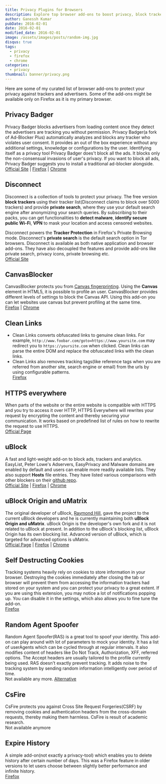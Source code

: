 ```yaml
---
title: Privacy Plugins for Browsers
description: Explore top browser add-ons to boost privacy, block trackers, ads, prevent fingerprinting, and secure HTTPS connections.
author: Ganessh Kumar
pubDate: 2016-02-01
date: 2016-02-01
modified_date: 2016-02-01
image: /assets/images/posts/random-img.jpg
disqus: true
tags:
  - privacy
  - firefox
  - chrome
categories:
  - privacy
thumbnail: banner/privacy.png
---
```


Here are some of my curated list of browser add-ons to protect your privacy against trackers and advertisers. Some of the add-ons might be available only on Firefox as it is my primary browser.

## Privacy Badger
Privacy Badger blocks advertisers from loading content once they detect the advertisers are tracking you without permission. Privacy Badger(a fork of Ad-Blocker Plus) automatically analyzes and blocks any tracker who violates user consent. It provides an out of the box experience without any additional settings, knowledge or configurations by the user. Identifying itself as a privacy tool Privacy Badger does't block all the ads. It blocks only the non-consensual invasions of user's privacy. If you want to block all ads, Privacy Badger suggests you to install a traditional ad-blocker alongside.  
[Official Site](https://www.eff.org/privacybadger) | [Firefox](https://www.eff.org/files/privacy-badger-latest.xpi) |  [Chrome](https://chrome.google.com/webstore/detail/privacy-badger/pkehgijcmpdhfbdbbnkijodmdjhbjlgp)

## Disconnect
Disconnect is a collection of tools to protect your privacy. The free version **block trackers** using their tracker list(Disconnect claims to block over 5000 trackers) and provide **private search**, where they use your default search engine after anonymizing your search queries. By subscribing to their packs, you can get functionalities to **detect malware**, **identify secure public Wi-Fi**, **VPN** to mask your location and access censored websites.  

Disconnect powers the **Tracker Protection** in Firefox's Private Browsing mode. Disconnect's **private search** is the default search option in Tor browsers. Disconnect is available as both native application and browser add-ons. They have also decoupled the features and provide add-ons like private search, privacy icons, private browsing etc.  
[Official Site](https://disconnect.me/) 

## CanvasBlocker
CanvasBlocker protects you from [Canvas fingerprinting](http://www.browserleaks.com/canvas#how-does-it-work). Using the **Canvas** element in HTML5, it is possible to profile an user. CanvasBlocker provides different levels of settings to block the Canvas API. Using this add-on you can let websites use canvas but prevent profiling at the same time.  
[Firefox](https://addons.mozilla.org/en-US/firefox/addon/canvasblocker/) | [Chrome](https://chrome.google.com/webstore/detail/canvasfingerprintblock/ipmjngkmngdcdpmgmiebdmfbkcecdndc)

## Clean Links
 * Clean Links converts obfuscated links to genuine clean links. For example, `http://www.foobar.com/goto=https://www.yoursite.com` may redirect you to `https://yoursite.com` when clicked. Clean links can parse the entire DOM and replace the obfuscated links with the clean links.
 * Clean Links also removes tracking tags(like reference tags when you are referred from another site, search engine or email) from the urls by using configurable patterns.  
[Firefox](https://addons.mozilla.org/en-US/firefox/addon/clean-links-webext)

## HTTPS everywhere
When parts of the website or the entire website is compatible with HTTPS and you try to access it over HTTP, HTTPS Everywhere  will rewrites your request by encrypting the content and thereby securing your communication. It works based on predefined list of rules on how to rewrite the request to use HTTPS.  
[Official Page](https://www.eff.org/HTTPS-EVERYWHERE)

## uBlock
A fast and light-weight add-on to block ads, trackers and analytics. EasyList, Peter Lowe's Adservers, EasyPrivacy and Malware domains are enabled by default and users can enable more readily available lists. They also support **Hosts** file entries. They have listed various comparisons with other blockers on their [github repo](https://github.com/chrisaljoudi/ublock).  
[Official Site](https://www.ublock.org/) | [Firefox](https://addons.mozilla.org/en-US/firefox/addon/ublock-origin) | [Chrome](https://chrome.google.com/webstore/detail/ublock/epcnnfbjfcgphgdmggkamkmgojdagdnn)

## uBlock Origin and uMatrix
The original developer of uBlock, [Raymond Hill](https://github.com/gorhill), gave the project to the current uBlock developers and he is currently maintaining both **uBlock Origin and uMatrix**. uBlock Origin is the developer's own fork and it is not related to uBlock at present. In addition to the uBlock's blocking list, uBlock Origin has its own blocking list. Advanced version of uBlock, which is targeted for advanced options is uMatrix.  
[Official Page](https://github.com/gorhill/uBlock) | [Firefox](https://addons.mozilla.org/en-US/firefox/addon/ublock-origin/) | [Chrome](https://chrome.google.com/webstore/detail/ublock-origin/cjpalhdlnbpafiamejdnhcphjbkeiagm?hl=en)

## Self Destructing Cookies
Tracking systems heavily rely on cookies to store information in your browser. Destroying the cookies immediately after closing the tab or browser will prevent them from accessing the information trackers had stored on your system and you can protect your privacy to a great extent. If you are using this extension, you may notice a lot of notifications popping up. You can disable it in the settings, which also allows you to fine tune the add-on.  
[Firefox](https://addons.mozilla.org/en-US/firefox/addon/self-destructing-cookies-webex/)

## Random Agent Spoofer
Random Agent Spoofer(RAS) is a great tool to spoof your identity. This add-on can play around with lot of parameters to mock your identity. It has a list of userAgents which can be cycled through at regular intervals. It also modifies content of headers like Do Not Track, Authorization, XFF, referred options. The Accept headers are usually tailored to the profile currently being used. RAS doesn't exactly prevent tracking. It adds noise to the tracking system by sending random information intelligently over period of time.  
Not available any more. [Alternative](https://addons.mozilla.org/en-US/firefox/addon/advanced-user-agent-spoofer)

## CsFire
CsFire protects you against Cross Site Request Forgeries(CSRF) by removing cookies and authentication headers from the cross-domain requests, thereby making them harmless. CsFire is result of academic research.  
Not available anymore

## Expire History
A simple add-on(not exactly a privacy-tool) which enables you to delete history after certain number of days. This was a Firefox feature in older versions to let users choose between slightly better performance and infinite history.  
[Firefox](https://addons.mozilla.org/en-US/firefox/addon/expire-history-by-days/)